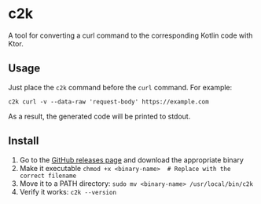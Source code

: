 # c2k

A tool for converting a curl command to the corresponding Kotlin code with Ktor.

## Usage

Just place the `c2k` command before the `curl` command. For example:
```shell
c2k curl -v --data-raw 'request-body' https://example.com
```

As a result, the generated code will be printed to stdout.

## Install

1. Go to the [GitHub releases page](https://github.com/Stexxe/c2k/releases) and download the appropriate binary
2. Make it executable `chmod +x <binary-name>  # Replace with the correct filename`
3. Move it to a PATH directory: `sudo mv <binary-name> /usr/local/bin/c2k`
4. Verify it works: `c2k --version`